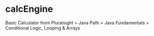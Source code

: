 # calcEngine
Basic Calculator from Pluralsight > Java Path > Java Fundamentals > Conditional Logic, Looping & Arrays
